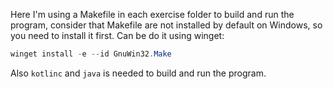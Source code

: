 Here I'm using a Makefile in each exercise folder to build and run the program,
consider that Makefile are not installed by default on Windows, so you need to
install it first. Can be do it using winget:

```powershell
winget install -e --id GnuWin32.Make
```

Also `kotlinc` and `java` is needed to build and run the program.
